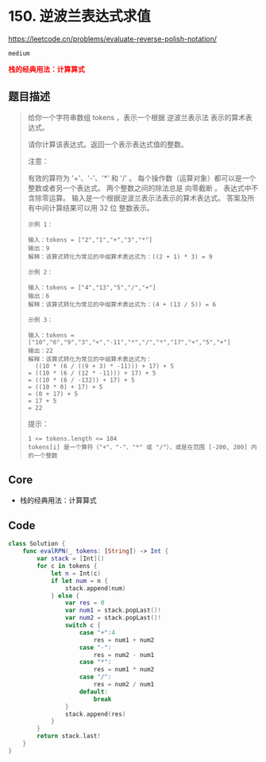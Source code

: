 # 150. 逆波兰表达式求值

https://leetcode.cn/problems/evaluate-reverse-polish-notation/

`medium`

**<font color=red>栈的经典用法：计算算式</font>**

## 题目描述

> 给你一个字符串数组 tokens ，表示一个根据 逆波兰表示法 表示的算术表达式。
>
> 请你计算该表达式。返回一个表示表达式值的整数。
>
> 注意：
>
> 有效的算符为 '+'、'-'、'*' 和 '/' 。
> 每个操作数（运算对象）都可以是一个整数或者另一个表达式。
> 两个整数之间的除法总是 向零截断 。
> 表达式中不含除零运算。
> 输入是一个根据逆波兰表示法表示的算术表达式。
> 答案及所有中间计算结果可以用 32 位 整数表示。
>
> ```
> 示例 1：
> 
> 输入：tokens = ["2","1","+","3","*"]
> 输出：9
> 解释：该算式转化为常见的中缀算术表达式为：((2 + 1) * 3) = 9
> ```
>
> ```
> 示例 2：
> 
> 输入：tokens = ["4","13","5","/","+"]
> 输出：6
> 解释：该算式转化为常见的中缀算术表达式为：(4 + (13 / 5)) = 6
> ```
>
> 
>
> ```
> 示例 3：
> 
> 输入：tokens = ["10","6","9","3","+","-11","*","/","*","17","+","5","+"]
> 输出：22
> 解释：该算式转化为常见的中缀算术表达式为：
>   ((10 * (6 / ((9 + 3) * -11))) + 17) + 5
> = ((10 * (6 / (12 * -11))) + 17) + 5
> = ((10 * (6 / -132)) + 17) + 5
> = ((10 * 0) + 17) + 5
> = (0 + 17) + 5
> = 17 + 5
> = 22
> ```
>
>
> 提示：
>
> ```
> 1 <= tokens.length <= 104
> tokens[i] 是一个算符（"+"、"-"、"*" 或 "/"），或是在范围 [-200, 200] 内的一个整数
> ```



## Core

- 栈的经典用法：计算算式



## Code

```swift
class Solution {
    func evalRPN(_ tokens: [String]) -> Int {
        var stack = [Int]()
        for c in tokens {
            let n = Int(c)
            if let num = n {
                stack.append(num)
            } else {
                var res = 0
                var num1 = stack.popLast()!
                var num2 = stack.popLast()!
                switch c {
                    case "+":4
                        res = num1 + num2
                    case "-":
                        res = num2 - num1
                    case "*":
                        res = num1 * num2
                    case "/":
                        res = num2 / num1
                    default:
                        break
                }
                stack.append(res)
            }
        }
        return stack.last!
    }
}
```

